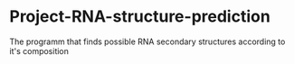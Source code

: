 # Project-RNA-structure-prediction
The programm that finds possible RNA secondary structures according to it's composition
